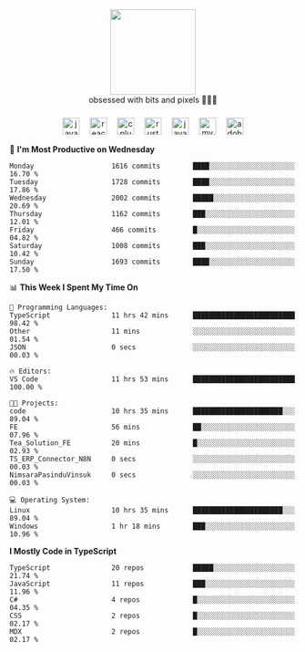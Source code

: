 


  <div align="center">
    
   <img src = "https://i.postimg.cc/W1R4TF4j/d6kpuve-c97567cf-518b-4b86-a271-5c89d88d22f7.gif"  width=150px height=150px />
 </div>

<div align="center">
  obsessed with bits and pixels 🧑‍💻🎨
</div>

  ###
<div align="center">
 <img src="https://cdn.jsdelivr.net/gh/devicons/devicon/icons/javascript/javascript-original.svg" height="30" alt="javascript logo"  />
  <img width="10" />
  <img src="https://cdn.jsdelivr.net/gh/devicons/devicon/icons/react/react-original.svg" height="30" alt="react logo"  />
  <img width="10" />
   <!--<img src="https://cdn.jsdelivr.net/gh/devicons/devicon/icons/nodejs/nodejs-original.svg" height="30" alt="nodejs logo"  />
  <img width="10" />
 <img src="https://cdn.jsdelivr.net/gh/devicons/devicon/icons/flutter/flutter-original.svg" height="30" alt="flutter logo"  />
 <img width="10" />-->
  <img src="https://cdn.jsdelivr.net/gh/devicons/devicon/icons/cplusplus/cplusplus-original.svg" height="30" alt="cpluplus logo"  />
  <img width="10" />
    <img src="https://cdn.jsdelivr.net/gh/devicons/devicon/icons/rust/rust-original.svg" height="30" alt="rust logo"  />
  <img width="10" />
  <img src="https://cdn.jsdelivr.net/gh/devicons/devicon/icons/java/java-original.svg" height="30" alt="java logo"  />
  <img width="10" />
  <img src="https://skillicons.dev/icons?i=mysql" height="30" alt="mysql logo"  />
  <img width="10" />
  <img src="https://skillicons.dev/icons?i=pr" height="30" alt="adobepremierepro logo"  />
</div>

<!--START_SECTION:waka-->
📅 **I'm Most Productive on Wednesday** 

```text
Monday                   1616 commits        ████░░░░░░░░░░░░░░░░░░░░░   16.70 % 
Tuesday                  1728 commits        ████░░░░░░░░░░░░░░░░░░░░░   17.86 % 
Wednesday                2002 commits        █████░░░░░░░░░░░░░░░░░░░░   20.69 % 
Thursday                 1162 commits        ███░░░░░░░░░░░░░░░░░░░░░░   12.01 % 
Friday                   466 commits         █░░░░░░░░░░░░░░░░░░░░░░░░   04.82 % 
Saturday                 1008 commits        ███░░░░░░░░░░░░░░░░░░░░░░   10.42 % 
Sunday                   1693 commits        ████░░░░░░░░░░░░░░░░░░░░░   17.50 % 
```


📊 **This Week I Spent My Time On** 

```text
💬 Programming Languages: 
TypeScript               11 hrs 42 mins      █████████████████████████   98.42 % 
Other                    11 mins             ░░░░░░░░░░░░░░░░░░░░░░░░░   01.54 % 
JSON                     0 secs              ░░░░░░░░░░░░░░░░░░░░░░░░░   00.03 % 

🔥 Editors: 
VS Code                  11 hrs 53 mins      █████████████████████████   100.00 % 

🐱‍💻 Projects: 
code                     10 hrs 35 mins      ██████████████████████░░░   89.04 % 
FE                       56 mins             ██░░░░░░░░░░░░░░░░░░░░░░░   07.96 % 
Tea_Solution_FE          20 mins             █░░░░░░░░░░░░░░░░░░░░░░░░   02.93 % 
TS_ERP_Connector_N8N     0 secs              ░░░░░░░░░░░░░░░░░░░░░░░░░   00.03 % 
NimsaraPasinduVinsuk     0 secs              ░░░░░░░░░░░░░░░░░░░░░░░░░   00.03 % 

💻 Operating System: 
Linux                    10 hrs 35 mins      ██████████████████████░░░   89.04 % 
Windows                  1 hr 18 mins        ███░░░░░░░░░░░░░░░░░░░░░░   10.96 % 
```

**I Mostly Code in TypeScript** 

```text
TypeScript               20 repos            █████░░░░░░░░░░░░░░░░░░░░   21.74 % 
JavaScript               11 repos            ███░░░░░░░░░░░░░░░░░░░░░░   11.96 % 
C#                       4 repos             █░░░░░░░░░░░░░░░░░░░░░░░░   04.35 % 
CSS                      2 repos             █░░░░░░░░░░░░░░░░░░░░░░░░   02.17 % 
MDX                      2 repos             █░░░░░░░░░░░░░░░░░░░░░░░░   02.17 % 
```




<!--END_SECTION:waka-->
